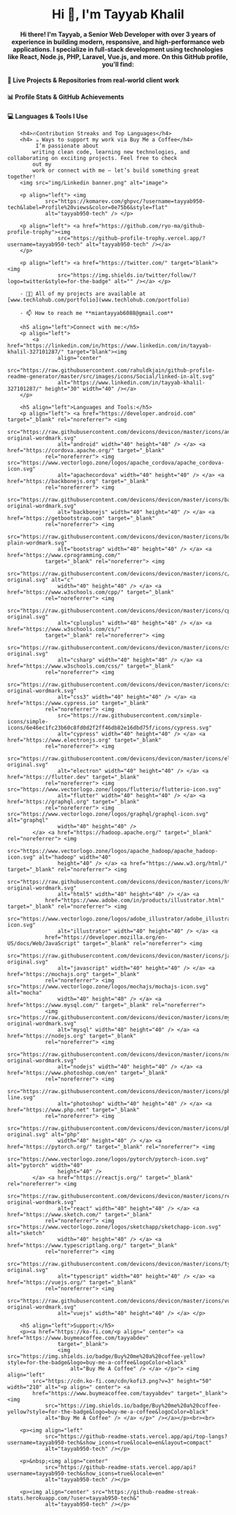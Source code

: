 <!DOCTYPE html>
<html lang="en">

<head>
    <meta charset="UTF-8">
    <meta name="viewport" content="width=device-width, initial-scale=1.0">
    <title>Document</title>
</head>

<body>
    <h1 align="center">Hi 👋, I'm Tayyab Khalil</h1>
    <h4 align="center">Hi there! I'm Tayyab, a Senior Web Developer with over 3 years of experience in building modern,
        responsive, and high-performance web applications. I specialize in full-stack development using technologies
        like React, Node.js, PHP, Laravel, Vue.js, and more. On this GitHub profile, you’ll find:
        <h4>🚀 Live Projects &
            Repositories from real-world client work</h4>
        <h4> 📊 Profile Stats & GitHub Achievements </h4>
        <h4>💻 Languages & Tools I Use </h4>

        <h4>🔥Contribution Streaks and Top Languages</h4>
        <h4> ☕ Ways to support my work via Buy Me a Coffee</h4>
             I’m passionate about
            writing clean code, learning new technologies, and collaborating on exciting projects. Feel free to check
            out my
            work or connect with me — let’s build something great together!
        <img src="img/Linkedin banner.png" alt="image">

        <p align="left"> <img
                src="https://komarev.com/ghpvc/?username=tayyab950-tech&label=Profile%20views&color=0e75b6&style=flat"
                alt="tayyab950-tech" /> </p>

        <p align="left"> <a href="https://github.com/ryo-ma/github-profile-trophy"><img
                    src="https://github-profile-trophy.vercel.app/?username=tayyab950-tech" alt="tayyab950-tech" /></a>
        </p>

        <p align="left"> <a href="https://twitter.com/" target="blank"><img
                    src="https://img.shields.io/twitter/follow/?logo=twitter&style=for-the-badge" alt="" /></a> </p>

        - 👨‍💻 All of my projects are available at [www.techlohub.com/portfolio](www.techlohub.com/portfolio)

        - 📫 How to reach me **miantayyab6088@gmail.com**

        <h5 align="left">Connect with me:</h5>
        <p align="left">
            <a href="https://linkedin.com/in/https://www.linkedin.com/in/tayyab-khalil-327101287/" target="blank"><img
                    align="center"
                    src="https://raw.githubusercontent.com/rahuldkjain/github-profile-readme-generator/master/src/images/icons/Social/linked-in-alt.svg"
                    alt="https://www.linkedin.com/in/tayyab-khalil-327101287/" height="30" width="40" /></a>
        </p>

        <h5 align="left">Languages and Tools:</h5>
        <p align="left"> <a href="https://developer.android.com" target="_blank" rel="noreferrer"> <img
                    src="https://raw.githubusercontent.com/devicons/devicon/master/icons/android/android-original-wordmark.svg"
                    alt="android" width="40" height="40" /> </a> <a href="https://cordova.apache.org/" target="_blank"
                rel="noreferrer"> <img src="https://www.vectorlogo.zone/logos/apache_cordova/apache_cordova-icon.svg"
                    alt="apachecordova" width="40" height="40" /> </a> <a href="https://backbonejs.org" target="_blank"
                rel="noreferrer"> <img
                    src="https://raw.githubusercontent.com/devicons/devicon/master/icons/backbonejs/backbonejs-original-wordmark.svg"
                    alt="backbonejs" width="40" height="40" /> </a> <a href="https://getbootstrap.com" target="_blank"
                rel="noreferrer"> <img
                    src="https://raw.githubusercontent.com/devicons/devicon/master/icons/bootstrap/bootstrap-plain-wordmark.svg"
                    alt="bootstrap" width="40" height="40" /> </a> <a href="https://www.cprogramming.com/"
                target="_blank" rel="noreferrer"> <img
                    src="https://raw.githubusercontent.com/devicons/devicon/master/icons/c/c-original.svg" alt="c"
                    width="40" height="40" /> </a> <a href="https://www.w3schools.com/cpp/" target="_blank"
                rel="noreferrer"> <img
                    src="https://raw.githubusercontent.com/devicons/devicon/master/icons/cplusplus/cplusplus-original.svg"
                    alt="cplusplus" width="40" height="40" /> </a> <a href="https://www.w3schools.com/cs/"
                target="_blank" rel="noreferrer"> <img
                    src="https://raw.githubusercontent.com/devicons/devicon/master/icons/csharp/csharp-original.svg"
                    alt="csharp" width="40" height="40" /> </a> <a href="https://www.w3schools.com/css/" target="_blank"
                rel="noreferrer"> <img
                    src="https://raw.githubusercontent.com/devicons/devicon/master/icons/css3/css3-original-wordmark.svg"
                    alt="css3" width="40" height="40" /> </a> <a href="https://www.cypress.io" target="_blank"
                rel="noreferrer"> <img
                    src="https://raw.githubusercontent.com/simple-icons/simple-icons/6e46ec1fc23b60c8fd0d2f2ff46db82e16dbd75f/icons/cypress.svg"
                    alt="cypress" width="40" height="40" /> </a> <a href="https://www.electronjs.org" target="_blank"
                rel="noreferrer"> <img
                    src="https://raw.githubusercontent.com/devicons/devicon/master/icons/electron/electron-original.svg"
                    alt="electron" width="40" height="40" /> </a> <a href="https://flutter.dev" target="_blank"
                rel="noreferrer"> <img src="https://www.vectorlogo.zone/logos/flutterio/flutterio-icon.svg"
                    alt="flutter" width="40" height="40" /> </a> <a href="https://graphql.org" target="_blank"
                rel="noreferrer"> <img src="https://www.vectorlogo.zone/logos/graphql/graphql-icon.svg" alt="graphql"
                    width="40" height="40" />
            </a> <a href="https://hadoop.apache.org/" target="_blank" rel="noreferrer"> <img
                    src="https://www.vectorlogo.zone/logos/apache_hadoop/apache_hadoop-icon.svg" alt="hadoop" width="40"
                    height="40" /> </a> <a href="https://www.w3.org/html/" target="_blank" rel="noreferrer"> <img
                    src="https://raw.githubusercontent.com/devicons/devicon/master/icons/html5/html5-original-wordmark.svg"
                    alt="html5" width="40" height="40" /> </a> <a
                href="https://www.adobe.com/in/products/illustrator.html" target="_blank" rel="noreferrer"> <img
                    src="https://www.vectorlogo.zone/logos/adobe_illustrator/adobe_illustrator-icon.svg"
                    alt="illustrator" width="40" height="40" /> </a> <a
                href="https://developer.mozilla.org/en-US/docs/Web/JavaScript" target="_blank" rel="noreferrer"> <img
                    src="https://raw.githubusercontent.com/devicons/devicon/master/icons/javascript/javascript-original.svg"
                    alt="javascript" width="40" height="40" /> </a> <a href="https://mochajs.org" target="_blank"
                rel="noreferrer"> <img src="https://www.vectorlogo.zone/logos/mochajs/mochajs-icon.svg" alt="mocha"
                    width="40" height="40" /> </a> <a href="https://www.mysql.com/" target="_blank" rel="noreferrer">
                <img src="https://raw.githubusercontent.com/devicons/devicon/master/icons/mysql/mysql-original-wordmark.svg"
                    alt="mysql" width="40" height="40" /> </a> <a href="https://nodejs.org" target="_blank"
                rel="noreferrer"> <img
                    src="https://raw.githubusercontent.com/devicons/devicon/master/icons/nodejs/nodejs-original-wordmark.svg"
                    alt="nodejs" width="40" height="40" /> </a> <a href="https://www.photoshop.com/en" target="_blank"
                rel="noreferrer"> <img
                    src="https://raw.githubusercontent.com/devicons/devicon/master/icons/photoshop/photoshop-line.svg"
                    alt="photoshop" width="40" height="40" /> </a> <a href="https://www.php.net" target="_blank"
                rel="noreferrer"> <img
                    src="https://raw.githubusercontent.com/devicons/devicon/master/icons/php/php-original.svg" alt="php"
                    width="40" height="40" /> </a> <a href="https://pytorch.org/" target="_blank" rel="noreferrer"> <img
                    src="https://www.vectorlogo.zone/logos/pytorch/pytorch-icon.svg" alt="pytorch" width="40"
                    height="40" />
            </a> <a href="https://reactjs.org/" target="_blank" rel="noreferrer"> <img
                    src="https://raw.githubusercontent.com/devicons/devicon/master/icons/react/react-original-wordmark.svg"
                    alt="react" width="40" height="40" /> </a> <a href="https://www.sketch.com/" target="_blank"
                rel="noreferrer"> <img src="https://www.vectorlogo.zone/logos/sketchapp/sketchapp-icon.svg" alt="sketch"
                    width="40" height="40" /> </a> <a href="https://www.typescriptlang.org/" target="_blank"
                rel="noreferrer"> <img
                    src="https://raw.githubusercontent.com/devicons/devicon/master/icons/typescript/typescript-original.svg"
                    alt="typescript" width="40" height="40" /> </a> <a href="https://vuejs.org/" target="_blank"
                rel="noreferrer"> <img
                    src="https://raw.githubusercontent.com/devicons/devicon/master/icons/vuejs/vuejs-original-wordmark.svg"
                    alt="vuejs" width="40" height="40" /> </a> </p>

        <h5 align="left">Support:</h5>
        <p><a href="https://ko-fi.com/<p align=" center"> <a href="https://www.buymeacoffee.com/tayyabdev"
                    target="_blank">
                    <img src="https://img.shields.io/badge/Buy%20me%20a%20coffee-yellow?style=for-the-badge&logo=buy-me-a-coffee&logoColor=black"
                        alt="Buy Me A Coffee" /> </a> </p>"> <img align="left"
            src="https://cdn.ko-fi.com/cdn/kofi3.png?v=3" height="50" width="210" alt="<p align=" center"> <a
            href="https://www.buymeacoffee.com/tayyabdev" target="_blank"> <img
                src="https://img.shields.io/badge/Buy%20me%20a%20coffee-yellow?style=for-the-badge&logo=buy-me-a-coffee&logoColor=black"
                alt="Buy Me A Coffee" /> </a> </p>" /></a></p><br><br>

        <p><img align="left"
                src="https://github-readme-stats.vercel.app/api/top-langs?username=tayyab950-tech&show_icons=true&locale=en&layout=compact"
                alt="tayyab950-tech" /></p>

        <p>&nbsp;<img align="center"
                src="https://github-readme-stats.vercel.app/api?username=tayyab950-tech&show_icons=true&locale=en"
                alt="tayyab950-tech" /></p>

        <p><img align="center" src="https://github-readme-streak-stats.herokuapp.com/?user=tayyab950-tech&"
                alt="tayyab950-tech" /></p>

</body>

</html>

